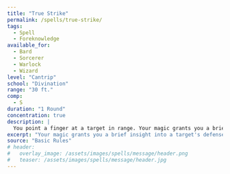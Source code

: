 ```yaml
---
title: "True Strike"
permalink: /spells/true-strike/
tags:
  - Spell
  - Foreknowledge
available_for:
  - Bard
  - Sorcerer
  - Warlock
  - Wizard
level: "Cantrip"
school: "Divination"
range: "30 ft."
comp:
  - S
duration: "1 Round"
concentration: true
description: |
  You point a finger at a target in range. Your magic grants you a brief insight into the target's defenses. On your next turn, you gain advantage on your first attack roll against the target, provided that this spell hasn't ended.
excerpt: "Your magic grants you a brief insight into a target's defenses."
source: "Basic Rules"
# header:
#   overlay_image: /assets/images/spells/message/header.png
#   teaser: /assets/images/spells/message/header.jpg
---
```

